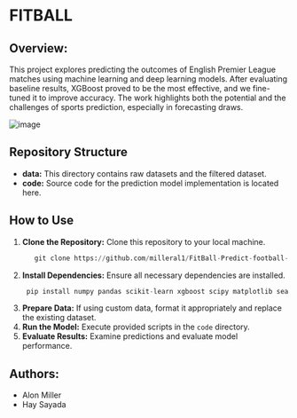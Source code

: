 # FITBALL

## Overview:

This project explores predicting the outcomes of English Premier League matches using machine learning and deep learning models. After evaluating baseline results, XGBoost proved to be the most effective, and we fine-tuned it to improve accuracy. The work highlights both the potential and the challenges of sports prediction, especially in forecasting draws.

![image](https://github.com/user-attachments/assets/f82c8e15-5594-4b26-8f23-a26913122018)


## Repository Structure
- **data:** This directory contains raw datasets and the filtered dataset.
- **code:** Source code for the prediction model implementation is located here.


## How to Use
1. **Clone the Repository:** Clone this repository to your local machine.
   ```python
      git clone https://github.com/milleral1/FitBall-Predict-football-game-winner.git
   ```
2. **Install Dependencies:** Ensure all necessary dependencies are installed.
   ```python
    pip install numpy pandas scikit-learn xgboost scipy matplotlib seaborn tensorflow
    ```
3. **Prepare Data:** If using custom data, format it appropriately and replace the existing dataset.
4. **Run the Model:** Execute provided scripts in the `code` directory.
5. **Evaluate Results:** Examine predictions and evaluate model performance.



## Authors:

* Alon Miller
* Hay Sayada
